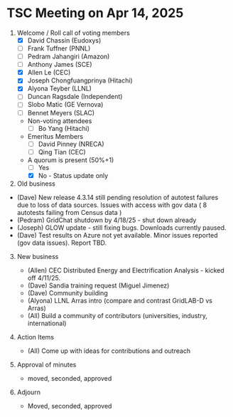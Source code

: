 # TSC Meeting on Apr 14, 2025

1. Welcome / Roll call of voting members
   - [x] David Chassin (Eudoxys)
   - [ ] Frank Tuffner (PNNL)
   - [ ] Pedram Jahangiri (Amazon)
   - [ ] Anthony James (SCE)
   - [x] Allen Le (CEC)
   - [x] Joseph Chongfuangprinya (Hitachi)
   - [x] Alyona Teyber (LLNL)
   - [ ] Duncan Ragsdale (Independent)
   - [ ] Slobo Matic (GE Vernova)
   - [ ] Bennet Meyers (SLAC)

   * Non-voting attendees
     - [ ] Bo Yang (Hitachi)
   
   * Emeritus Members
     - [ ] David Pinney (NRECA)
     - [ ] Qing Tian (CEC)
    
   * A quorum is present (50%+1)
     - [ ] Yes
     - [x] No - Status update only
    
2. Old business
  * (Dave) New release 4.3.14 still pending resolution of autotest failures due to loss of data sources. Issues with access with gov data ( 8 autotests failing from Census data )
  * (Pedram) GridChat shutdown by 4/18/25 - shut down already
  * (Joseph) GLOW update - still fixing bugs. Downloads currently paused.
  * (Dave) Test results on Azure not yet available. Minor issues reported (gov data issues). Report TBD. 

3. New business
   * (Allen) CEC Distributed Energy and Electrification Analysis - kicked off 4/11/25. 
   * (Dave) Sandia training request (Miguel Jimenez)
   * (Dave) Community building
   * (Alyona) LLNL Arras intro (compare and contrast GridLAB-D vs Arras)
   * (All) Build a community of contributors (universities, industry, international)
  
4. Action Items
   * (All) Come up with ideas for contributions and outreach

5. Approval of minutes
   - moved, seconded, approved

6. Adjourn
   - Moved, seconded, approved
